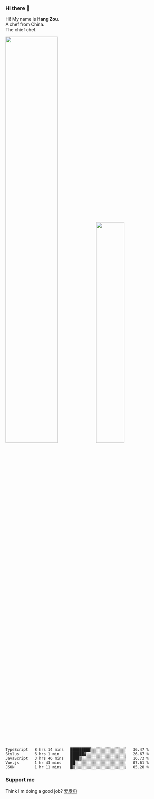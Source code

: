 ### Hi there 👋

Hi! My name is **Hang Zou**.  
A chef from China.  
The chief chef.

<img align="" width="57.5%" src="https://github-readme-stats.vercel.app/api?username=zouhangwithsweet&hide_title=true&hide_border=true&show_icons=true&include_all_commits=true&line_height=21" /><img align="" width="42.4%" src="https://github-readme-stats.vercel.app/api/top-langs/?username=zouhangwithsweet&hide_title=true&hide_border=true&layout=compact" />

<!--START_SECTION:waka-->

```text
TypeScript   8 hrs 14 mins   █████████░░░░░░░░░░░░░░░░   36.47 %
Stylus       6 hrs 1 min     ██████▓░░░░░░░░░░░░░░░░░░   26.67 %
JavaScript   3 hrs 46 mins   ████▒░░░░░░░░░░░░░░░░░░░░   16.73 %
Vue.js       1 hr 43 mins    ██░░░░░░░░░░░░░░░░░░░░░░░   07.61 %
JSON         1 hr 11 mins    █▒░░░░░░░░░░░░░░░░░░░░░░░   05.28 %
```

<!--END_SECTION:waka-->

### Support me

Think I'm doing a good job? [爱发电](https://afdian.net/@zouhangsweet)

